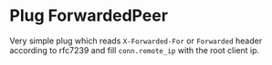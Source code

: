 Plug ForwardedPeer
=================

Very simple plug which reads `X-Forwarded-For` or `Forwarded` header according
to rfc7239 and fill `conn.remote_ip` with the root client ip.
